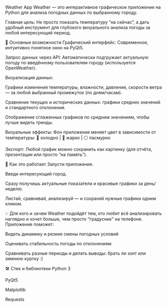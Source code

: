 Weather App
Weather — это интерактивное графическое приложение на Python для анализа погодных данных по выбранному городу.

Главная цель:
Не просто показать температуру “на сейчас”, а дать удобный инструмент для глубокого визуального анализа погоды за любой интересующий период.

🔑 Основные возможности
Графический интерфейс:
Современное, интуитивно понятное окно на PyQt5.

Запрос данных через API:
Автоматически подгружает актуальную погоду по введённому пользователем городу (используется OpenWeather).

Визуализация данных:

Графики изменения температуры, влажности, давления, скорости ветра — за любой выбранный промежуток (по дням/часам).

Сравнение текущих и исторических данных: графики средних значений и стандартного отклонения.

Отображение сглаженных графиков по средним значениям, чтобы лучше видеть тренды.

Визуальные эффекты:
Фон приложения меняет цвет в зависимости от температуры:
🔵 холодно | 🔴 жарко | ⚪ пасмурно

Экспорт:
Любой график можно сохранить как картинку (для отчёта, презентации или просто “на память”).

🚀 Как это работает
Запусти приложение.

Введи интересующий город.

Сразу получишь актуальные показатели и красивые графики за день/неделю.

Листай, сравнивай, анализируй — и сохраняй нужные графики одним кликом.

💡 Для кого и зачем
Weather подойдёт тем, кто любит всё анализировать наглядно и хочет больше, чем просто “градусник” на телефоне.
Приложение поможет:

Видеть динамику и резкие смены погодных условий

Оценивать стабильность погоды по отклонениям

Сравнивать разные периоды и делать выводы: брать ли зонт или зимнюю куртку :)

🛠️ Стек и библиотеки
Python 3

PyQt5

Matplotlib

Requests

